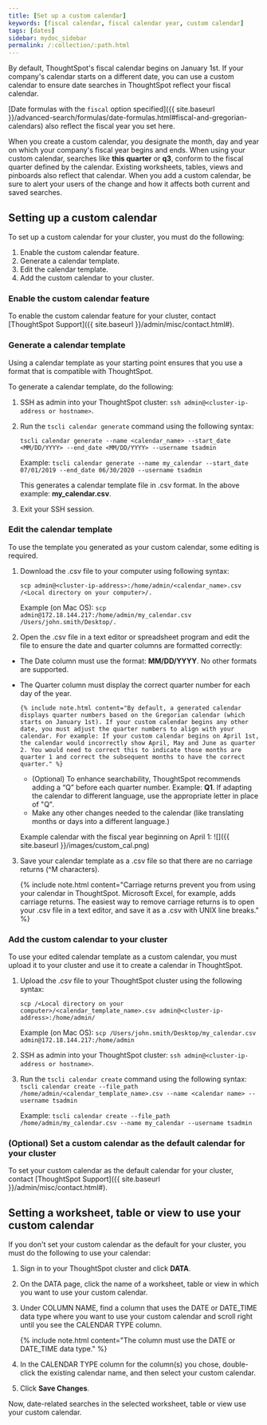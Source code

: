 ```yaml
---
title: [Set up a custom calendar]
keywords: [fiscal calendar, fiscal calendar year, custom calendar]
tags: [dates]
sidebar: mydoc_sidebar
permalink: /:collection/:path.html
---
```

By default, ThoughtSpot's fiscal calendar begins on January 1st. If your company's
calendar starts on a different date, you can use a custom calendar to ensure
date searches in ThoughtSpot reflect your fiscal calendar.

[Date formulas with the `fiscal` option specified]({{ site.baseurl }}/advanced-search/formulas/date-formulas.html#fiscal-and-gregorian-calendars)
also reflect the fiscal year you set here.

When you create a custom calendar, you designate the month, day and year on which your
company's fiscal year begins and ends. When using your custom calendar, searches like **this quarter** or **q3**, conform to the fiscal quarter defined by the calendar. Existing worksheets, tables, views and pinboards also reflect that calendar. When you add a custom calendar, be sure to alert your users of the change and how it affects both current and saved searches.

## Setting up a custom calendar

To set up a custom calendar for your cluster, you must do the following:
1. Enable the custom calendar feature.
2. Generate a calendar template.
3. Edit the calendar template.
4. Add the custom calendar to your cluster.

### Enable the custom calendar feature

To enable the custom calendar feature for your cluster, contact [ThoughtSpot Support]({{ site.baseurl }}/admin/misc/contact.html#).

### Generate a calendar template

Using a calendar template as your starting point ensures that you use a format that is compatible with ThoughtSpot.

To generate a calendar template, do the following:

1. SSH as admin into your ThoughtSpot cluster: `ssh admin@<cluster-ip-address or hostname>`.

2. Run the `tscli calendar generate` command using the following syntax:

      `tscli calendar generate --name <calendar_name> --start_date <MM/DD/YYYY> --end_date <MM/DD/YYYY> --username tsadmin`

      Example:
      `tscli calendar generate --name my_calendar --start_date 07/01/2019 --end_date 06/30/2020 --username tsadmin`

      This generates a calendar template file in .csv format. In the above example: **my_calendar.csv**.

3. Exit your SSH session.

### Edit the calendar template

To use the template you generated as your custom calendar, some editing is required.

1. Download the .csv file to your computer using following syntax:

      `scp admin@<cluster-ip-address>:/home/admin/<calendar_name>.csv /<Local directory on your computer>/.`

      Example (on Mac OS):
      `scp admin@172.18.144.217:/home/admin/my_calendar.csv /Users/john.smith/Desktop/.`

2. Open the .csv file in a text editor or spreadsheet program and edit the file to ensure the date and quarter columns are formatted correctly:
  - The Date column must use the format: **MM/DD/YYYY**. No other formats are supported.
  - The Quarter column must display the correct quarter number for each day of the year.

        {% include note.html content="By default, a generated calendar displays quarter numbers based on the Gregorian calendar (which starts on January 1st). If your custom calendar begins any other date, you must adjust the quarter numbers to align with your calendar. For example: If your custom calendar begins on April 1st, the calendar would incorrectly show April, May and June as quarter 2. You would need to correct this to indicate those months are quarter 1 and correct the subsequent months to have the correct quarter." %}
      - (Optional) To enhance searchability, ThoughtSpot recommends adding a “Q” before each quarter number. Example: **Q1**. If adapting the calendar to different language, use the appropriate letter in place of "Q".
      - Make any other changes needed to the calendar (like translating months or days into a different language.)

    Example calendar with the fiscal year beginning on April 1:
    ![]({{ site.baseurl }}/images/custom_cal.png)

3. Save your calendar template as a .csv file so that there are no carriage returns (^M characters).

      {% include note.html content="Carriage returns prevent you from using your calendar in ThoughtSpot. Microsoft Excel, for example, adds carriage returns. The easiest way to remove carriage returns is to open your .csv file in a text editor, and save it as a .csv with UNIX line breaks." %}

### Add the custom calendar to your cluster

To use your edited calendar template as a custom calendar, you must upload it to your cluster and use it to create a calendar in ThoughtSpot.

1. Upload the .csv file to your ThoughtSpot cluster using the following syntax:

      `scp /<Local directory on your computer>/<calendar_template_name>.csv admin@<cluster-ip-address>:/home/admin/`

      Example (on Mac OS):
      `scp /Users/john.smith/Desktop/my_calendar.csv admin@172.18.144.217:/home/admin`

2. SSH as admin into your ThoughtSpot cluster: `ssh admin@<cluster-ip-address or hostname>`.

3. Run the `tscli calendar create` command using the following syntax:
   `tscli calendar create --file_path /home/admin/<calendar_template_name>.csv --name <calendar name> --username tsadmin`

   Example:
   `tscli calendar create --file_path /home/admin/my_calendar.csv --name my_calendar --username tsadmin`

### (Optional) Set a custom calendar as the default calendar for your cluster

To set your custom calendar as the default calendar for your cluster, contact [ThoughtSpot Support]({{ site.baseurl }}/admin/misc/contact.html#).

## Setting a worksheet, table or view to use your custom calendar

If you don't set your custom calendar as the default for your cluster, you must do the following to use your calendar:

1. Sign in to your ThoughtSpot cluster and click **DATA**.

2. On the DATA page, click the name of a worksheet, table or view in which you want to use your custom calendar.

3. Under COLUMN NAME, find a column that uses the DATE or DATE_TIME data type where you want to use your custom calendar and scroll right until you see the CALENDAR TYPE column.

    {% include note.html content="The column must use the DATE or DATE_TIME data type." %}

4. In the CALENDAR TYPE column for the column(s) you chose, double-click the existing calendar name, and then select your custom calendar.

5. Click **Save Changes**.

  Now, date-related searches in the selected worksheet, table or view use your custom calendar.

